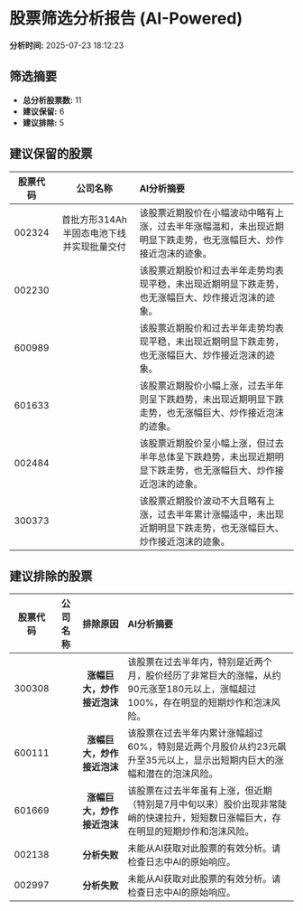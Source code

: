 # 股票筛选分析报告 (AI-Powered)

**分析时间:** 2025-07-23 18:12:23

## 筛选摘要

- **总分析股票数:** 11
- **建议保留:** 6
- **建议排除:** 5

## 建议保留的股票

| 股票代码 | 公司名称 | AI分析摘要 |
|:---:|:---:|:---|
| 002324 | 首批方形314Ah半固态电池下线并实现批量交付 | 该股票近期股价在小幅波动中略有上涨，过去半年涨幅温和，未出现近期明显下跌走势，也无涨幅巨大、炒作接近泡沫的迹象。 |
| 002230 |  | 该股票近期股价和过去半年走势均表现平稳，未出现近期明显下跌走势，也无涨幅巨大、炒作接近泡沫的迹象。 |
| 600989 |  | 该股票近期股价和过去半年走势均表现平稳，未出现近期明显下跌走势，也无涨幅巨大、炒作接近泡沫的迹象。 |
| 601633 |  | 该股票近期股价小幅上涨，过去半年则呈下跌趋势，未出现近期明显下跌走势，也无涨幅巨大、炒作接近泡沫的迹象。 |
| 002484 |  | 该股票近期股价呈小幅上涨，但过去半年总体呈下跌趋势，未出现近期明显下跌走势，也无涨幅巨大、炒作接近泡沫的迹象。 |
| 300373 |  | 该股票近期股价波动不大且略有上涨，过去半年累计涨幅适中，未出现近期明显下跌走势，也无涨幅巨大、炒作接近泡沫的迹象。 |

## 建议排除的股票

| 股票代码 | 公司名称 | 排除原因 | AI分析摘要 |
|:---:|:---:|:---:|:---|
| 300308 |  | **涨幅巨大，炒作接近泡沫** | 该股票在过去半年内，特别是近两个月，股价经历了非常巨大的涨幅，从约90元涨至180元以上，涨幅超过100%，存在明显的短期炒作和泡沫风险。 |
| 600111 |  | **涨幅巨大，炒作接近泡沫** | 该股票在过去半年内累计涨幅超过60%，特别是近两个月股价从约23元飙升至35元以上，显示出短期内巨大的涨幅和潜在的泡沫风险。 |
| 601669 |  | **涨幅巨大，炒作接近泡沫** | 该股票在过去半年虽有上涨，但近期（特别是7月中旬以来）股价出现非常陡峭的快速拉升，短短数日涨幅巨大，存在明显的短期炒作和泡沫风险。 |
| 002138 |  | **分析失败** | 未能从AI获取对此股票的有效分析。请检查日志中AI的原始响应。 |
| 002997 |  | **分析失败** | 未能从AI获取对此股票的有效分析。请检查日志中AI的原始响应。 |
